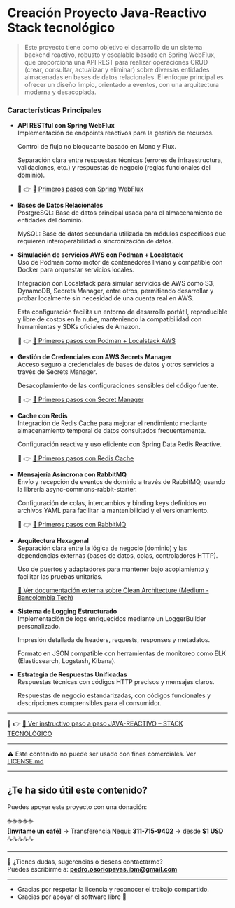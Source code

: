 # Creación Proyecto Java-Reactivo Stack tecnológico
> Este proyecto tiene como objetivo el desarrollo de un sistema backend reactivo, robusto y escalable basado en Spring WebFlux, que proporciona una API REST para realizar operaciones CRUD (crear, consultar, actualizar y eliminar) sobre diversas entidades almacenadas en bases de datos relacionales. El enfoque principal es ofrecer un diseño limpio, orientado a eventos, con una arquitectura moderna y desacoplada.

### Características Principales

- **API RESTful con Spring WebFlux**  
Implementación de endpoints reactivos para la gestión de recursos.

  Control de flujo no bloqueante basado en Mono y Flux.

  Separación clara entre respuestas técnicas (errores de infraestructura, validaciones, etc.) y respuestas de negocio (reglas funcionales del dominio).

  🔗 👉 [📘 Primeros pasos con Spring WebFlux](./doc/spring-webflux.md)

- **Bases de Datos Relacionales**  
  PostgreSQL: Base de datos principal usada para el almacenamiento de entidades del dominio.

  MySQL: Base de datos secundaria utilizada en módulos específicos que requieren interoperabilidad o sincronización de datos.

- **Simulación de servicios AWS con Podman + Localstack**  
  Uso de Podman como motor de contenedores liviano y compatible con Docker para orquestar servicios locales.
  
  Integración con Localstack para simular servicios de AWS como S3, DynamoDB, Secrets Manager, entre otros, permitiendo desarrollar y probar localmente sin necesidad de una cuenta real en AWS.

  Esta configuración facilita un entorno de desarrollo portátil, reproducible y libre de costos en la nube, manteniendo la compatibilidad con herramientas y SDKs oficiales de Amazon.

  🔗 👉 [📘 Primeros pasos con Podman + Localstack AWS](./doc/podman-localstack-aws.md)

- **Gestión de Credenciales con AWS Secrets Manager**  
  Acceso seguro a credenciales de bases de datos y otros servicios a través de Secrets Manager.

  Desacoplamiento de las configuraciones sensibles del código fuente.

  🔗 👉 [📘 Primeros pasos con Secret Manager](./doc/secret-manager.md)

- **Cache con Redis**  
  Integración de Redis Cache para mejorar el rendimiento mediante almacenamiento temporal de datos consultados frecuentemente.

  Configuración reactiva y uso eficiente con Spring Data Redis Reactive.

  🔗 👉 [📘 Primeros pasos con Redis Cache](./doc/redis-cache.md)

- **Mensajería Asíncrona con RabbitMQ**  
  Envío y recepción de eventos de dominio a través de RabbitMQ, usando la librería async-commons-rabbit-starter.

  Configuración de colas, intercambios y binding keys definidos en archivos YAML para facilitar la mantenibilidad y el versionamiento.

  🔗 👉 [📘 Primeros pasos con RabbitMQ](./doc/rabbitmq.md)

- **Arquitectura Hexagonal**  
  Separación clara entre la lógica de negocio (dominio) y las dependencias externas (bases de datos, colas, controladores HTTP).

  Uso de puertos y adaptadores para mantener bajo acoplamiento y facilitar las pruebas unitarias.

  <a href="https://medium.com/@diego.coder/introducci%C3%B3n-a-las-clean-architectures-723fe9fe17fa">
  📘 Ver documentación externa sobre Clean Architecture (Medium - Bancolombia Tech)
  </a>

- **Sistema de Logging Estructurado**  
  Implementación de logs enriquecidos mediante un LoggerBuilder personalizado.

  Impresión detallada de headers, requests, responses y metadatos.

  Formato en JSON compatible con herramientas de monitoreo como ELK (Elasticsearch, Logstash, Kibana).

- **Estrategia de Respuestas Unificadas**  
  Respuestas técnicas con códigos HTTP precisos y mensajes claros.

  Respuestas de negocio estandarizadas, con códigos funcionales y descripciones comprensibles para el consumidor.

---

🔗 👉 [📘 Ver instructivo paso a paso JAVA-REACTIVO – STACK TECNOLÓGICO](PRINCIPAL.md)

---

⚠️ Este contenido no puede ser usado con fines comerciales. Ver [LICENSE.md](LICENSE.md)

---
## ¿Te ha sido útil este contenido?

Puedes apoyar este proyecto con una donación:

☕☕☕☕☕  
**[Invítame un café]** → Transferencia Nequí: **311-715-9402** → desde **$1 USD**  
☕☕☕☕☕

---

📩 ¿Tienes dudas, sugerencias o deseas contactarme?  
Puedes escribirme a: **pedro.osoriopavas.ibm@gmail.com**

---

- Gracias por respetar la licencia y reconocer el trabajo compartido.  
- Gracias por apoyar el software libre 🙌